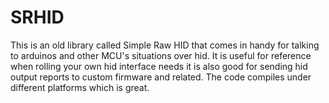 # SRHID

This is an old library called Simple Raw HID that comes in handy for talking to arduinos and other MCU's situations over hid. 
It is useful for reference when rolling your own hid interface needs it is also good for sending hid output reports to custom firmware and related. 
The code compiles under different platforms which is great. 
